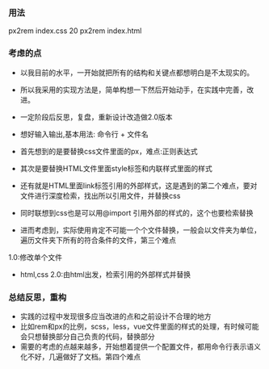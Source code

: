 ### 用法
px2rem index.css 20
px2rem index.html

### 考虑的点
- 以我目前的水平，一开始就把所有的结构和关键点都想明白是不太现实的。
- 所以我采用的实现方法是，简单构想一下然后开始动手，在实践中完善，改进。
- 一定阶段后反思，复盘，重新设计改造做2.0版本

- 想好输入输出,基本用法: 命令行 + 文件名
- 首先想到的是要替换css文件里面的px，难点:正则表达式
- 其次是要替换HTML文件里面style标签和内联样式里面的样式
- 还有就是HTML里面link标签引用的外部样式，这是遇到的第二个难点，要对文件进行深度检索，找出所以引用文件，并替换css
- 同时联想到css也是可以用@import 引用外部的样式的，这个也要检索替换
- 进而考虑到，实际使用肯定不可能一个个文件替换，一般会以文件夹为单位，遍历文件夹下所有的符合条件的文件，第三个难点

1.0:修改单个文件
- html,css
2.0:由html出发，检索引用的外部样式并替换


### 总结反思，重构
- 实践的过程中发现很多应当改进的点和之前设计不合理的地方
- 比如rem和px的比例，scss，less，vue文件里面的样式的处理，有时候可能会只想替换部分自己负责的代码，替换部分
- 需要的考虑的点越来越多，开始想着提供一个配置文件，都用命令行表示语义化不好，几遍做好了文档。第四个难点